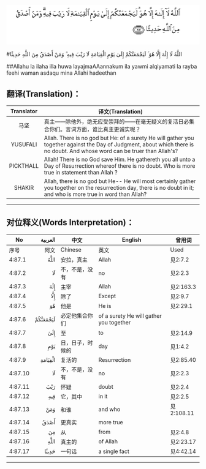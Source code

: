 ![004:087](images/004_087.gif)

#اللَّهُ لَا إِلَٰهَ إِلَّا هُوَ ۚ لَيَجْمَعَنَّكُمْ إِلَىٰ يَوْمِ الْقِيَامَةِ لَا رَيْبَ فِيهِ ۗ وَمَنْ أَصْدَقُ مِنَ اللَّهِ حَدِيثًا 

##Allahu la ilaha illa huwa layajmaAAannakum ila yawmi alqiyamati la rayba feehi waman asdaqu mina Allahi hadeethan 

## 翻译(Translation)：

| Translator | 译文(Translation)                                            |
| :--------: | ------------------------------------------------------------ |
|    马坚    | 真主——除他外，绝无应受崇拜的——在毫无疑义的复活日必集合你们。言词方面，谁比真主更诚实呢？ |
|  YUSUFALI  | Allah. There is no god but He: of a surety He will gather you together against the Day of Judgment, about which there is no doubt. And whose word can be truer than Allah's? |
| PICKTHALL  | Allah! There is no God save Him. He gathereth you all unto a Day of Resurrection whereof there is no doubt. Who is more true in statement than Allah ? |
|   SHAKIR   | Allah, there is no god but He-- He will most certainly gather you together on the resurrection day, there is no doubt in it; and who is more true in word than Allah? |

---

## 对位释义(Words Interpretation)：

| No   | العربية | 中文    | English | 曾用词 |
| ---- | ------: | ------- | ------- | ------ |
| 序号 |    阿文 | Chinese | 英文    | Used   |
| 4:87.1  | اللَّهُ     | 安拉，真主       | Allah                                   | 见2:7.2 |
| 4:87.2  | لَا       | 不，不是，没有   | no                                      | 见2:2.3    |
| 4:87.3  | إِلَٰهَ      | 主宰             | Allah                                   | 见2:163.3  |
| 4:87.4  | إِلَّا      | 除了             | Except                                  | 见2:9.7    |
| 4:87.5  | هُوَ       | 他是             | He is                                   | 见2:29.1   |
| 4:87.6  | لَيَجْمَعَنَّكُمْ | 必定他集合你们   | of a surety He will gather you together |            |
| 4:87.7  | إِلَىٰ      | 至               | to                                      | 见2:14.9   |
| 4:87.8  | يَوْمِ      | 日，日子，时候的 | day                                     | 见1:4.2    |
| 4:87.9  | الْقِيَامَةِ  | 复活的           | Resurrection                            | 见2:85.40  |
| 4:87.10 | لَا       | 不，不是，没有   | no                                      | 见2:2.3    |
| 4:87.11 | رَيْبَ      | 怀疑             | doubt                                   | 见2:2.4    |
| 4:87.12 | فِيهِ      | 它，其中         | in it                                   | 见2:2.5    |
| 4:87.13 | وَمَنْ      | 和谁             | and who                                 | 见2:108.11 |
| 4:87.14 | أَصْدَقُ     | 更真实           | more true                               |            |
| 4:87.15 | مِنَ       | 从               | from                                    | 见2:4.8    |
| 4:87.16 | اللَّهِ     | 真主的           | of Allah                                | 见2:23.17  |
| 4:87.17 | حَدِيثًا    | 一句话           | a single fact                           | 见4:42.14  |

---
